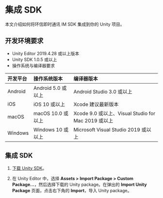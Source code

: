 # 集成 SDK

本文介绍如何将环信即时通讯 IM SDK 集成到你的 Unity 项目。

## 开发环境要求

- Unity Editor 2019.4.28 或以上版本
- Unity SDK 1.0.5 或以上
- 操作系统与编译器要求
  
| 开发平台 | 操作系统版本 | 编译器版本 |
| :------------------- | :----- | :-------------------------------------------- |
| Android | Android 5.0 或以上 | Android Studio 3.0 或以上 |
| iOS | iOS 10 或以上 | Xcode 建议最新版本 |
| macOS | macOS 10.0 或以上 | Xcode 9.0 或以上、Visual Studio for Mac 2019 或以上 |
| Windows | Windows 10 或以上 | Microsoft Visual Studio 2019 或以上 |

## 集成 SDK

1. [下载 Unity SDK](https://www.easemob.com/download/im)。

2. 在 Unity Editor 中，选择 **Assets > Import Package > Custom Package...**，然后选择下载的 Unity package。在弹出的 **Import Unity Package** 页面，点击右下角的 **Import**，导入 Unity package。